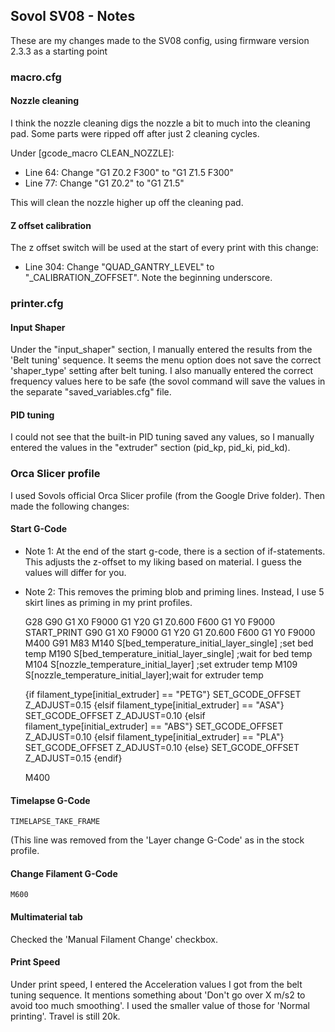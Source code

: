 ## Sovol SV08 - Notes

These are my changes made to the SV08 config, using firmware version 2.3.3 as a starting point

### macro.cfg

#### Nozzle cleaning
I think the nozzle cleaning digs the nozzle a bit to much into the cleaning pad. Some parts were ripped off after just 2 cleaning cycles.

Under [gcode_macro CLEAN_NOZZLE]:

 * Line 64: Change "G1 Z0.2 F300" to "G1 Z1.5 F300"
 * Line 77: Change "G1 Z0.2" to "G1 Z1.5"

This will clean the nozzle higher up off the cleaning pad.

#### Z offset calibration

The z offset switch will be used at the start of every print with this change:

 * Line 304: Change "QUAD_GANTRY_LEVEL" to "_CALIBRATION_ZOFFSET". Note the beginning underscore.
 

### printer.cfg

#### Input Shaper

Under the "input_shaper" section, I manually entered the results from the 'Belt tuning' sequence. 
It seems the menu option does not save the correct 'shaper_type' setting after belt tuning. 
I also manually entered the correct frequency values here to be safe (the sovol command will save the values in the separate "saved_variables.cfg" file.

#### PID tuning

I could not see that the built-in PID tuning saved any values, so I manually entered the values in the "extruder" section (pid_kp, pid_ki, pid_kd).

### Orca Slicer profile

I used Sovols official Orca Slicer profile (from the Google Drive folder). Then made the following changes:

#### Start G-Code

 * Note 1: At the end of the start g-code, there is a section of if-statements. This adjusts the z-offset to my liking based on material.
I guess the values will differ for you.

 * Note 2: This removes the priming blob and priming lines. Instead, I use 5 skirt lines as priming in my print profiles.


	G28
	G90
	G1 X0 F9000
	G1 Y20
	G1 Z0.600 F600
	G1 Y0 F9000
	START_PRINT
	G90
	G1 X0 F9000
	G1 Y20
	G1 Z0.600 F600
	G1 Y0 F9000
	M400
	G91
	M83
	M140 S[bed_temperature_initial_layer_single] ;set bed temp
	M190 S[bed_temperature_initial_layer_single] ;wait for bed temp
	M104 S[nozzle_temperature_initial_layer] ;set extruder temp
	M109 S[nozzle_temperature_initial_layer];wait for extruder temp

	{if filament_type[initial_extruder] == "PETG"}
	SET_GCODE_OFFSET Z_ADJUST=0.15
	{elsif filament_type[initial_extruder] == "ASA"}
	SET_GCODE_OFFSET Z_ADJUST=0.10
	{elsif filament_type[initial_extruder] == "ABS"}
	SET_GCODE_OFFSET Z_ADJUST=0.10
	{elsif filament_type[initial_extruder] == "PLA"}
	SET_GCODE_OFFSET Z_ADJUST=0.10
	{else}
	SET_GCODE_OFFSET Z_ADJUST=0.15
	{endif}

	M400

#### Timelapse G-Code

	TIMELAPSE_TAKE_FRAME

(This line was removed from the 'Layer change G-Code' as in the stock profile.

#### Change Filament G-Code

	M600

#### Multimaterial tab

Checked the 'Manual Filament Change' checkbox.


#### Print Speed

Under print speed, I entered the Acceleration values I got from the belt tuning sequence. 
It mentions something about 'Don't go over X m/s2 to avoid too much smoothing'. 
I used the smaller value of those for 'Normal printing'. Travel is still 20k.
